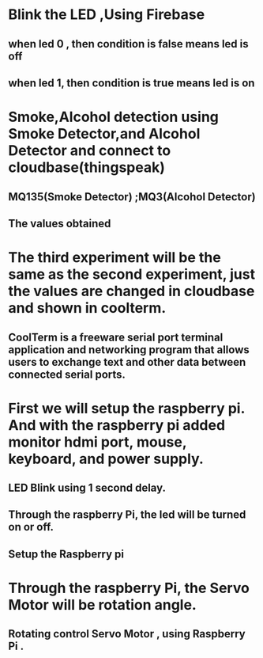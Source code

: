 <h1>Blink the LED ,Using Firebase</h1>
<h2>when led 0 , then condition is false means led is off</h2>
<h2>when led 1, then condition is true means led is on</h2>



<h1>Smoke,Alcohol detection using Smoke Detector,and Alcohol Detector and connect to cloudbase(thingspeak)</h1>
<h2>MQ135(Smoke Detector)  ;MQ3(Alcohol Detector)</h2>
<h2>The values ​​obtained</h2>



<h1>The third experiment will be the same as the second experiment, just the values ​​are changed in cloudbase and shown in coolterm.</h1>
<h2>CoolTerm is a freeware serial port terminal application and networking program that allows users to exchange text and other data between connected serial ports.</h2>




<h1>First we will setup the raspberry pi. And with the raspberry pi added monitor hdmi port, mouse, keyboard, and power supply.</h1>
<h2>LED Blink using 1 second delay.</h2>
<h2>Through the raspberry Pi, the led will be turned on or off.</h2>
<h2>Setup the Raspberry pi</h2>



<h1>Through the raspberry Pi, the Servo Motor will be rotation angle.</h1>
<h2>Rotating control Servo Motor , using Raspberry Pi .</h2>



